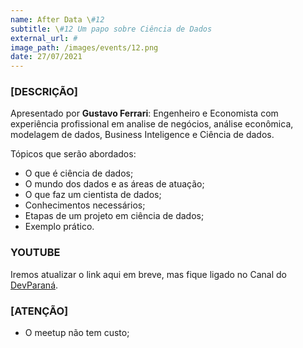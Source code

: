 ```yaml
---
name: After Data \#12
subtitle: \#12 Um papo sobre Ciência de Dados
external_url: #
image_path: /images/events/12.png
date: 27/07/2021
---
```

### **[DESCRIÇÃO]**

Apresentado por **Gustavo Ferrari**: Engenheiro e Economista com experiência profissional em analise de negócios, análise econômica, modelagem de dados, Business Inteligence  e Ciência de dados.

Tópicos que serão abordados:

- O que é ciência de dados;
- O mundo dos dados e as áreas de atuação;
- O que faz um cientista de dados;
- Conhecimentos necessários;
- Etapas de um projeto em ciência de dados;
- Exemplo prático.

### **YOUTUBE**

Iremos atualizar o link aqui em breve, mas fique ligado no Canal do [DevParaná](https://www.youtube.com/devparana).

### **[ATENÇÃO]**
- O meetup não tem custo;